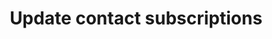 ---
title: Update contact subscriptions
excerpt: The method is used for updating the categories that a contact subscribed for.
api:
  file: yespoio.json
  operationId: changeContactSubscriptionCategories
deprecated: false
hidden: false
metadata:
  title: ''
  description: ''
  robots: index
next:
  description: ''
---